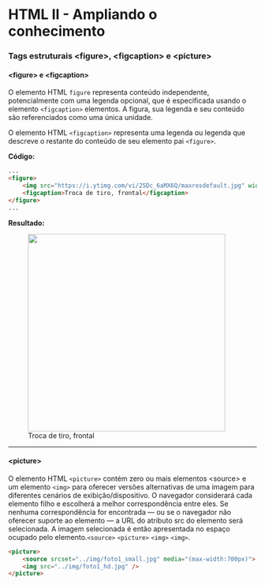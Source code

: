 # HTML II - Ampliando o conhecimento

### Tags estruturais &lt;figure&gt;, &lt;figcaption&gt; e &lt;picture&gt;

#### &lt;figure&gt; e &lt;figcaption&gt;

O elemento HTML `figure` representa conteúdo independente, potencialmente com uma legenda opcional, que é especificada usando o elemento `<figcaption>` elementos. A figura, sua legenda e seu conteúdo são referenciados como uma única unidade.

O elemento HTML `<figcaption>` representa uma legenda ou legenda que descreve o restante do conteúdo de seu elemento pai `<figure>`.

**Código:**

```html
...
<figure>
    <img src="https://i.ytimg.com/vi/2SDc_6aMX6Q/maxresdefault.jpg" width="400" />
    <figcaption>Troca de tiro, frontal</figcaption>
</figure>
...
```

**Resultado:**

<figure>
    <img src="https://i.ytimg.com/vi/2SDc_6aMX6Q/maxresdefault.jpg" width="400" />
    <figcaption>Troca de tiro, frontal</figcaption>
</figure>

___

#### &lt;**picture**&gt;

O elemento HTML `<picture>` contém zero ou mais elementos &lt;source&gt; e um elemento `<img>` para oferecer versões alternativas de uma imagem para diferentes cenários de exibição/dispositivo. O navegador considerará cada elemento filho e escolherá a melhor correspondência entre eles. Se nenhuma correspondência for encontrada — ou se o navegador não oferecer suporte ao elemento — a URL do atributo src do elemento será selecionada. A imagem selecionada é então apresentada no espaço ocupado pelo elemento.`<source>` `<picture>` `<img>` `<img>`.

```html
<picture>
    <source srcset="../img/foto1_small.jpg" media="(max-width:700px)">
    <img src="../img/foto1_hd.jpg" />
</picture>
```
